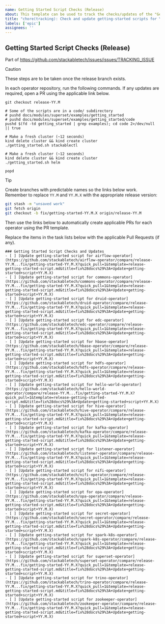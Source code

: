 ```yaml
---
name: Getting Started Script Checks (Release)
about: This template can be used to track the checks/updates of the "Getting Started" scripts in this repository for a new Stackable release
title: "chore(tracking): Check and update getting-started scripts for YY.M.X"
labels: ['epic']
assignees: ''
---
```


<!--
    Make sure to update the link in '.github/ISSUE_TEMPLATE/release.md' if you
    change the filename.
-->

<!--
    DO NOT REMOVE THIS COMMENT. It is intended for people who might copy/paste from the previous release issue.
    This was created by an issue template: https://github.com/stackabletech/issues/issues/new/choose.
-->

## Getting Started Script Checks (Release)

Part of <https://github.com/stackabletech/issues/issues/TRACKING_ISSUE>

> [!CAUTION]
> These steps are to be taken once the release branch exists.

In each operator repository, run the following commands. If any updates are
required, open a PR using the applicable link below.

```shell
git checkout release-YY.M

# Some of the scripts are in a code/ subdirectory
# pushd docs/modules/superset/examples/getting_started
# pushd docs/modules/superset/examples/getting_started/code
pushd $(fd -td getting_started | grep examples); cd code 2>/dev/null || true

# Make a fresh cluster (~12 seconds)
kind delete cluster && kind create cluster
./getting_started.sh stackablectl

# Make a fresh cluster (~12 seconds)
kind delete cluster && kind create cluster
./getting_started.sh helm

popd
```

> [!TIP]
> Create branches with predictable names so the links below work. Remember
> to replace `YY.M` and `YY.M.X` with the appropriate release version:
>
> ```sh
> git stash -m "unsaved work"
> git fetch origin
> git checkout -b fix/getting-started-YY.M.X origin/release-YY.M
> ```
>
> Then use the links below to automatically create applicable PRs for each operator
> using the PR template.

Replace the items in the task lists below with the applicable Pull Requests (if any).

<!--
    The following list was generated by:

    # go to the operator-templating repository, then run:
    RELEASE_BRANCH=release-YY.M
    STACKABLE_RELEASE=YY.M.X
    yq '.repositories[].name' config/repositories.yaml \
    | sort \
    | xargs -I {} echo "- [ ] [Update getting-started script for {}](https://github.com/stackabletech/{}/compare/${RELEASE_BRANCH}...fix/getting-started-${STACKABLE_RELEASE}?quick_pull=1&template=release-getting-started-script.md&title=fix%28docs%29%3A+Update+getting-started+script+${STACKABLE_RELEASE})"
-->

```[tasklist]
### Getting Started Script Checks and Updates
- [ ] [Update getting-started script for airflow-operator](https://github.com/stackabletech/airflow-operator/compare/release-YY.M...fix/getting-started-YY.M.X?quick_pull=1&template=release-getting-started-script.md&title=fix%28docs%29%3A+Update+getting-started+script+YY.M.X)
- [ ] [Update getting-started script for commons-operator](https://github.com/stackabletech/commons-operator/compare/release-YY.M...fix/getting-started-YY.M.X?quick_pull=1&template=release-getting-started-script.md&title=fix%28docs%29%3A+Update+getting-started+script+YY.M.X)
- [ ] [Update getting-started script for druid-operator](https://github.com/stackabletech/druid-operator/compare/release-YY.M...fix/getting-started-YY.M.X?quick_pull=1&template=release-getting-started-script.md&title=fix%28docs%29%3A+Update+getting-started+script+YY.M.X)
- [ ] [Update getting-started script for edc-operator](https://github.com/stackabletech/edc-operator/compare/release-YY.M...fix/getting-started-YY.M.X?quick_pull=1&template=release-getting-started-script.md&title=fix%28docs%29%3A+Update+getting-started+script+YY.M.X)
- [ ] [Update getting-started script for hbase-operator](https://github.com/stackabletech/hbase-operator/compare/release-YY.M...fix/getting-started-YY.M.X?quick_pull=1&template=release-getting-started-script.md&title=fix%28docs%29%3A+Update+getting-started+script+YY.M.X)
- [ ] [Update getting-started script for hdfs-operator](https://github.com/stackabletech/hdfs-operator/compare/release-YY.M...fix/getting-started-YY.M.X?quick_pull=1&template=release-getting-started-script.md&title=fix%28docs%29%3A+Update+getting-started+script+YY.M.X)
- [ ] [Update getting-started script for hello-world-operator](https://github.com/stackabletech/hello-world-operator/compare/release-YY.M...fix/getting-started-YY.M.X?quick_pull=1&template=release-getting-started-script.md&title=fix%28docs%29%3A+Update+getting-started+script+YY.M.X)
- [ ] [Update getting-started script for hive-operator](https://github.com/stackabletech/hive-operator/compare/release-YY.M...fix/getting-started-YY.M.X?quick_pull=1&template=release-getting-started-script.md&title=fix%28docs%29%3A+Update+getting-started+script+YY.M.X)
- [ ] [Update getting-started script for kafka-operator](https://github.com/stackabletech/kafka-operator/compare/release-YY.M...fix/getting-started-YY.M.X?quick_pull=1&template=release-getting-started-script.md&title=fix%28docs%29%3A+Update+getting-started+script+YY.M.X)
- [ ] [Update getting-started script for listener-operator](https://github.com/stackabletech/listener-operator/compare/release-YY.M...fix/getting-started-YY.M.X?quick_pull=1&template=release-getting-started-script.md&title=fix%28docs%29%3A+Update+getting-started+script+YY.M.X)
- [ ] [Update getting-started script for nifi-operator](https://github.com/stackabletech/nifi-operator/compare/release-YY.M...fix/getting-started-YY.M.X?quick_pull=1&template=release-getting-started-script.md&title=fix%28docs%29%3A+Update+getting-started+script+YY.M.X)
- [ ] [Update getting-started script for opa-operator](https://github.com/stackabletech/opa-operator/compare/release-YY.M...fix/getting-started-YY.M.X?quick_pull=1&template=release-getting-started-script.md&title=fix%28docs%29%3A+Update+getting-started+script+YY.M.X)
- [ ] [Update getting-started script for secret-operator](https://github.com/stackabletech/secret-operator/compare/release-YY.M...fix/getting-started-YY.M.X?quick_pull=1&template=release-getting-started-script.md&title=fix%28docs%29%3A+Update+getting-started+script+YY.M.X)
- [ ] [Update getting-started script for spark-k8s-operator](https://github.com/stackabletech/spark-k8s-operator/compare/release-YY.M...fix/getting-started-YY.M.X?quick_pull=1&template=release-getting-started-script.md&title=fix%28docs%29%3A+Update+getting-started+script+YY.M.X)
- [ ] [Update getting-started script for superset-operator](https://github.com/stackabletech/superset-operator/compare/release-YY.M...fix/getting-started-YY.M.X?quick_pull=1&template=release-getting-started-script.md&title=fix%28docs%29%3A+Update+getting-started+script+YY.M.X)
- [ ] [Update getting-started script for trino-operator](https://github.com/stackabletech/trino-operator/compare/release-YY.M...fix/getting-started-YY.M.X?quick_pull=1&template=release-getting-started-script.md&title=fix%28docs%29%3A+Update+getting-started+script+YY.M.X)
- [ ] [Update getting-started script for zookeeper-operator](https://github.com/stackabletech/zookeeper-operator/compare/release-YY.M...fix/getting-started-YY.M.X?quick_pull=1&template=release-getting-started-script.md&title=fix%28docs%29%3A+Update+getting-started+script+YY.M.X)
```
